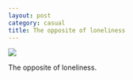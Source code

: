 ```yaml
---
layout: post
category: casual 
title: The opposite of loneliness
---
```


![](http://mtltimes.ca/wp-content/uploads/2015/04/yellow-main-e1429387731512-493x300.jpg)

The opposite of loneliness.